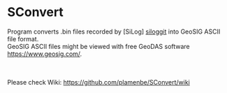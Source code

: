 # SConvert
Program converts .bin files recorded by [SiLog] [siloggit] into GeoSIG ASCII file format.</br>
GeoSIG ASCII files might be viewed with free GeoDAS software <https://www.geosig.com/>.

</br></br>Please check Wiki: https://github.com/plamenbe/SConvert/wiki

[siloggit]: <https://github.com/plamenbe/SiLog>

